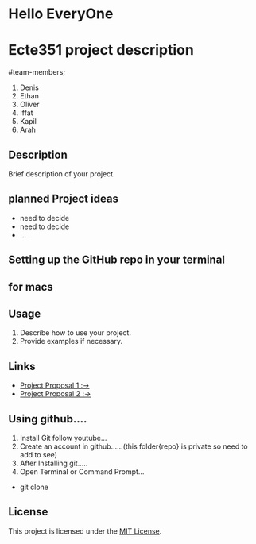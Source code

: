 <h1> Hello EveryOne </h1>

# Ecte351 project description

#team-members;
1. Denis
2. Ethan
3. Oliver
4. Iffat
5. Kapil
6. Arah


## Description
Brief description of your project.

## planned Project ideas
- need to decide
- need to decide
- ...

## Setting up the GitHub repo in your terminal
## for macs

## Usage
1. Describe how to use your project.
2. Provide examples if necessary.

## Links
- [Project Proposal 1 :-> ](https://example.com)
- [Project Proposal 2 :-> ](https://example.com)

## Using github....
1. Install Git follow youtube...
2. Create an account in github......(this folder{repo} is private so need to add to see)
3. After Installing git.....
4. Open Terminal or Command Prompt...
  -  git clone 

## License
This project is licensed under the [MIT License](LICENSE).
